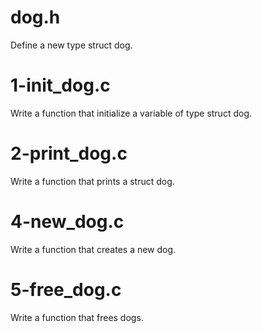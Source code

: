 # dog.h
Define a new type struct dog.

# 1-init_dog.c
Write a function that initialize a variable of type struct dog.

# 2-print_dog.c
Write a function that prints a struct dog.

# 4-new_dog.c
Write a function that creates a new dog.

# 5-free_dog.c
Write a function that frees dogs.

